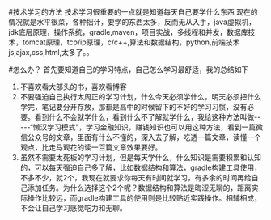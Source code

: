 #技术学习的方法
技术学习很重要的一点就是知道每天自己要学什么东西
现在的情况就是水平很菜，各种拙计，要学的东西太多，反而无从入手，java虚拟机，jdk底层原理，操作系统，gradle,maven，项目实战，多线程和并发，数据库技术，tomcat原理，tcp/ip原理，c/c++,算法和数据结构，python,前端技术js,ajax,css,html,太多了。。

#怎么办？
首先要知道自己的学习特点，自己怎么学习最舒适，我的总结如下
1. 不喜欢看大部头的书，喜欢看博客
2. 不要强迫自己执行太周正的学习计划，什么今天必须学什么，明天必须把什么学完，笔记要分开存放，那都是高中的时候留下的不好的学习习惯，没有必要。看到什么不会就学什么，看到什么不了解就学什么，我给这种方法叫做-----“懒汉学习模式"，学习金融知识，赚钱知识也可以用这种方法，看到一篇微信公众号的文章，里面有什么不懂的，深入去了解，吃透一篇文章，读懂一个观点，比走马观花的读一百篇文章效果要好。
3. 虽然不需要太死板的学习计划，但是每天学什么，什么知识是需要积累和认知的，可以每天强迫自己多了解，比如数据结构和算法，gradle构建工具使用，不多不少，就2个，我现在就要求你每天有时间就学习，有多余的时间再给自己添加任务。为什么选择这个2个呢？数据结构和算法是晦涩无聊的，距离实际操作比较远，而gradle构建工具的使用则是比较贴近实践操作。相辅相成，不会让自己学习感觉吃力和无聊。